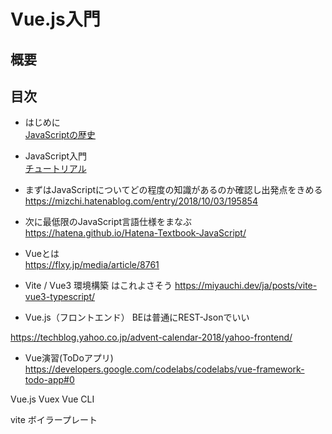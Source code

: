 # Vue.js入門

## 概要

## 目次
- はじめに  
  [JavaScriptの歴史](./ts_vuejs/docs/1.introduction.md)

- JavaScript入門  
  [チュートリアル](https://developer.mozilla.org/ja/docs/Web/JavaScript)

- まずはJavaScriptについてどの程度の知識があるのか確認し出発点をきめる
https://mizchi.hatenablog.com/entry/2018/10/03/195854

- 次に最低限のJavaScript言語仕様をまなぶ  
https://hatena.github.io/Hatena-Textbook-JavaScript/

- Vueとは  
https://flxy.jp/media/article/8761

- Vite / Vue3 環境構築 はこれよさそう 
https://miyauchi.dev/ja/posts/vite-vue3-typescript/

- Vue.js（フロントエンド）
BEは普通にREST-Jsonでいい

https://techblog.yahoo.co.jp/advent-calendar-2018/yahoo-frontend/

- Vue演習(ToDoアプリ)  
https://developers.google.com/codelabs/codelabs/vue-framework-todo-app#0

Vue.js
Vuex
Vue CLI

vite ボイラープレート
